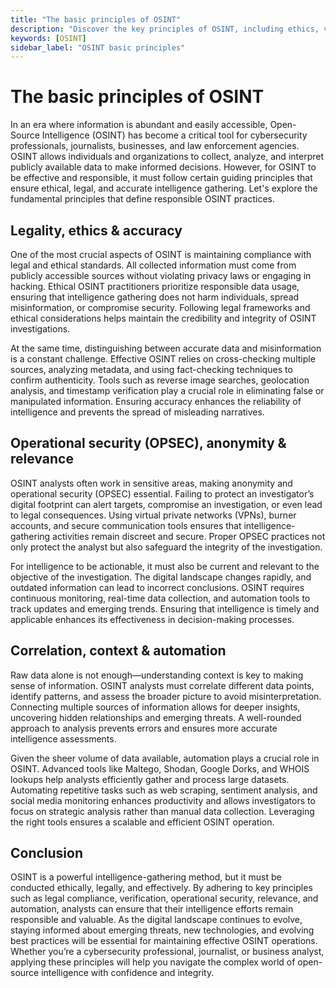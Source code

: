 ```yaml
---
title: "The basic principles of OSINT"
description: "Discover the key principles of OSINT, including ethics, verification, OPSEC, and automation, to enhance intelligence gathering while ensuring accuracy and legal compliance."
keywords: [OSINT]
sidebar_label: "OSINT basic principles"
---
```


# The basic principles of OSINT

In an era where information is abundant and easily accessible, Open-Source Intelligence (OSINT) has become a critical tool for cybersecurity professionals, journalists, businesses, and law enforcement agencies. OSINT allows individuals and organizations to collect, analyze, and interpret publicly available data to make informed decisions. However, for OSINT to be effective and responsible, it must follow certain guiding principles that ensure ethical, legal, and accurate intelligence gathering. Let's explore the fundamental principles that define responsible OSINT practices.

## Legality, ethics & accuracy

One of the most crucial aspects of OSINT is maintaining compliance with legal and ethical standards. All collected information must come from publicly accessible sources without violating privacy laws or engaging in hacking. Ethical OSINT practitioners prioritize responsible data usage, ensuring that intelligence gathering does not harm individuals, spread misinformation, or compromise security. Following legal frameworks and ethical considerations helps maintain the credibility and integrity of OSINT investigations.

At the same time, distinguishing between accurate data and misinformation is a constant challenge. Effective OSINT relies on cross-checking multiple sources, analyzing metadata, and using fact-checking techniques to confirm authenticity. Tools such as reverse image searches, geolocation analysis, and timestamp verification play a crucial role in eliminating false or manipulated information. Ensuring accuracy enhances the reliability of intelligence and prevents the spread of misleading narratives.

## Operational security (OPSEC), anonymity & relevance

OSINT analysts often work in sensitive areas, making anonymity and operational security (OPSEC) essential. Failing to protect an investigator’s digital footprint can alert targets, compromise an investigation, or even lead to legal consequences. Using virtual private networks (VPNs), burner accounts, and secure communication tools ensures that intelligence-gathering activities remain discreet and secure. Proper OPSEC practices not only protect the analyst but also safeguard the integrity of the investigation.

For intelligence to be actionable, it must also be current and relevant to the objective of the investigation. The digital landscape changes rapidly, and outdated information can lead to incorrect conclusions. OSINT requires continuous monitoring, real-time data collection, and automation tools to track updates and emerging trends. Ensuring that intelligence is timely and applicable enhances its effectiveness in decision-making processes.

## Correlation, context & automation

Raw data alone is not enough—understanding context is key to making sense of information. OSINT analysts must correlate different data points, identify patterns, and assess the broader picture to avoid misinterpretation. Connecting multiple sources of information allows for deeper insights, uncovering hidden relationships and emerging threats. A well-rounded approach to analysis prevents errors and ensures more accurate intelligence assessments.

Given the sheer volume of data available, automation plays a crucial role in OSINT. Advanced tools like Maltego, Shodan, Google Dorks, and WHOIS lookups help analysts efficiently gather and process large datasets. Automating repetitive tasks such as web scraping, sentiment analysis, and social media monitoring enhances productivity and allows investigators to focus on strategic analysis rather than manual data collection. Leveraging the right tools ensures a scalable and efficient OSINT operation.

## Conclusion

OSINT is a powerful intelligence-gathering method, but it must be conducted ethically, legally, and effectively. By adhering to key principles such as legal compliance, verification, operational security, relevance, and automation, analysts can ensure that their intelligence efforts remain responsible and valuable. As the digital landscape continues to evolve, staying informed about emerging threats, new technologies, and evolving best practices will be essential for maintaining effective OSINT operations. Whether you’re a cybersecurity professional, journalist, or business analyst, applying these principles will help you navigate the complex world of open-source intelligence with confidence and integrity.
